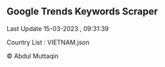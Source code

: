 

## Google Trends Keywords Scraper 
 
Last Update 15-03-2023 , 09:31:39

Country List :
VIETNAM.json



© Abdul Muttaqin 

